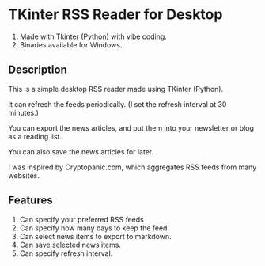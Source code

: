 # TKinter RSS Reader for Desktop

1. Made with Tkinter (Python) with vibe coding.
2. Binaries available for Windows.

## Description

This is a simple desktop RSS reader made using TKinter (Python).

It can refresh the feeds periodically. (I set the refresh interval at 30 minutes.)

You can export the news articles, and put them into your newsletter or blog as a reading list.

You can also save the news articles for later.

I was inspired by Cryptopanic.com, which aggregates RSS feeds from many websites.

## Features

1. Can specify your preferred RSS feeds
2. Can specify how many days to keep the feed.
3. Can select news items to export to markdown.
4. Can save selected news items.
5. Can specify refresh interval.
